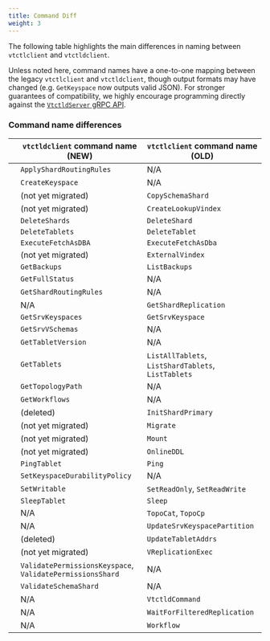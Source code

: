 ```yaml
---
title: Command Diff
weight: 3
---
```


The following table highlights the main differences in naming between `vtctlclient` and `vtctldclient`.

Unless noted here, command names have a one-to-one mapping between the legacy `vtctlclient` and `vtctldclient`, though output formats may have changed (e.g. `GetKeyspace` now outputs valid JSON).
For stronger guarantees of compatibility, we highly encourage programming directly against the [`VtctldServer` gRPC API][grpc_api_def].

[grpc_api_def]: https://github.com/vitessio/vitess/blob/04870fc27499ac64dcf6050c41fe9c44aea7099c/proto/vtctlservice.proto#L32-L33.

### Command name differences

| | `vtctldclient` command name (NEW) | `vtctlclient` command name (OLD) |
|-|-|-|
| | `ApplyShardRoutingRules` | N/A |
| | `CreateKeyspace` | N/A |
| | (not yet migrated) | `CopySchemaShard` |
| | (not yet migrated) | `CreateLookupVindex` |
| | `DeleteShards` | `DeleteShard` |
| | `DeleteTablets` | `DeleteTablet` |
| | `ExecuteFetchAsDBA` | `ExecuteFetchAsDba` |
| | (not yet migrated) | `ExternalVindex` |
| | `GetBackups` | `ListBackups` |
| | `GetFullStatus` | N/A |
| | `GetShardRoutingRules` | N/A |
| | N/A | `GetShardReplication` |
| | `GetSrvKeyspaces` | `GetSrvKeyspace` |
| | `GetSrvVSchemas` | N/A |
| | `GetTabletVersion` | N/A |
| | `GetTablets` | `ListAllTablets`, `ListShardTablets`, `ListTablets` |
| | `GetTopologyPath` | N/A |
| | `GetWorkflows` | N/A |
| | (deleted) | `InitShardPrimary` |
| | (not yet migrated) | `Migrate` |
| | (not yet migrated) | `Mount` |
| | (not yet migrated) | `OnlineDDL` |
| | `PingTablet` | `Ping` |
| | `SetKeyspaceDurabilityPolicy` | N/A |
| | `SetWritable` | `SetReadOnly`, `SetReadWrite` |
| | `SleepTablet` | `Sleep` |
| | N/A | `TopoCat`, `TopoCp` |
| | N/A | `UpdateSrvKeyspacePartition` |
| | (deleted) | `UpdateTabletAddrs` |
| | (not yet migrated) | `VReplicationExec` |
| | `ValidatePermissionsKeyspace`, `ValidatePermissionsShard` | N/A |
| | `ValidateSchemaShard` | N/A |
| | N/A | `VtctldCommand` |
| | N/A | `WaitForFilteredReplication` |
| | N/A | `Workflow` |
